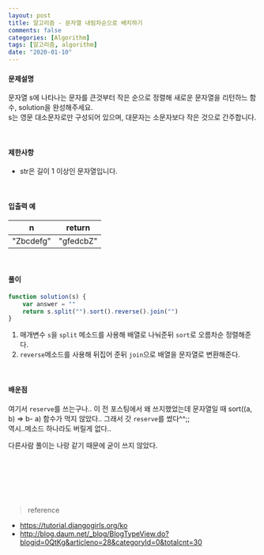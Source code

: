 ```yaml
---
layout: post
title: 알고리즘 - 문자열 내림차순으로 배치하기
comments: false
categories: [Algorithm]
tags: [알고리즘, algorithm]
date: "2020-01-10"
---
```


#### 문제설명

문자열 s에 나타나는 문자를 큰것부터 작은 순으로 정렬해 새로운 문자열을 리턴하느 함수, solution을 완성해주세요.  
s는 영문 대소문자로만 구성되어 있으며, 대문자는 소문자보다 작은 것으로 간주합니다.

<br>

#### 제한사항

-   str은 길이 1 이상인 문자열입니다.

<br>

#### 입출력 예

| n         | return    |
| --------- | --------- |
| "Zbcdefg" | "gfedcbZ" |

<br>

#### **풀이**

```javascript
function solution(s) {
    var answer = ""
    return s.split("").sort().reverse().join("")
}
```

1. 매개변수 `s`을 `split` 메소드를 사용해 배열로 나눠준뒤 `sort`로 오름차순 정렬해준다.
2. `reverse`메소드를 사용해 뒤집어 준뒤 `join`으로 배열을 문자열로 변환해준다.

<br>

#### **배운점**

여기서 `reserve`를 쓰는구나.. 이 전 포스팅에서 왜 쓰지했었는데 문자열일 때 sort((a, b) => b- a) 함수가 먹지 않았다.. 그래서 갓 `reserve`를 썼다^^;;  
역시..메소드 하나라도 버릴게 없다..

다른사람 풀이는 나랑 같기 때문에 굳이 쓰지 않았다.

<br><br><br><br><br>

> <subtitle>reference</subtitle>

-   https://tutorial.djangogirls.org/ko
-   http://blog.daum.net/_blog/BlogTypeView.do?blogid=0QtKg&articleno=28&categoryId=0&totalcnt=30

<br><br><br><br><br>
